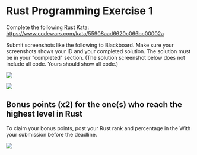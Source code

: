 # Rust Programming Exercise 1

Complete the following Rust Kata:
https://www.codewars.com/kata/55908aad6620c066bc00002a

Submit screenshots like the following to Blackboard. Make sure your screenshots shows your ID and your completed solution. The solution must be in your "completed" section. (The solution screenshot below does not include all code. Yours should show all code.)

![](https://i.imgur.com/ZSilFt9.png)

![](https://i.imgur.com/igRrP91.png)

## Bonus points (x2) for the one(s) who reach the highest level in Rust

To claim your bonus points, post your Rust rank and percentage in the With your submission before the deadline.

![](https://i.imgur.com/oJNrVRV.png)
